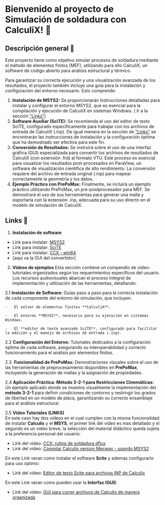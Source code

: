 # Bienvenido al proyecto de Simulación de soldadura con CalculiX! :wave:

## Descripción general :page_with_curl:

Este proyecto tiene como objetivo simular procesos de soldadura mediante el método de elementos finitos (MEF), utilizando para ello CalculiX, un software de código abierto para análisis estructural y térmico.

Para garantizar su correcta ejecución y una visualización avanzada de los resultados, el proyecto también incluye una guía para la instalación y configuración del entorno necesario. Esto comprende:

1.  **Instalación de MSYS2:** Se proporcionarán instrucciones detalladas para instalar y configurar el entorno MSYS2, que es esencial para la compilación y ejecución de CalculiX en sistemas Windows. ( Ir a la sección ["Links"](##Links))
2.  **Software Auxiliar (SciTE):** Se recomienda el uso del editor de texto SciTE, configurado específicamente para trabajar con los archivos de entrada de CalculiX (.inp). De igual menera en la sección de ["Links"](##Links) se encontrarán las instrucciones de instalación y la configuración óptima que ha demostrado ser efectiva para este fin.
3.  **Conversión de Resultados:** Se instruirá sobre el uso de una interfaz gráfica (GUI) especializada para convertir los archivos de resultados de CalculiX (con extensión .frd) al formato VTU. Este proceso es esencial para visualizar los resultados post-procesados en ParaView, un software de visualización científica de alto rendimiento. La conversión requiere del archivo de entrada original (.inp) para mapear correctamente la geometría y los datos.
4.  **Ejemplo Práctico con PrePoMax:** Finalmente, se incluirá un ejemplo práctico utilizando PrePoMax, un pre-postprocesador para MEF. Se demostrará el uso de sus herramientas para generar una malla y exportarla con la extensión .inp, adecuada para su uso directo en el modelo de simulación de CalculiX.
   
## Links :link:

1. **Instalación de software**
   
* Link para instalar: [MSYS2](https://www.msys2.org)
* Link para instalar: [SciTE](https://www.scintilla.org/SciTEDownload.html)
* Link para instalar: [CCX - win64](https://mecway.com/download/ccx_win64_mkl_pardiso_source_2.21_2.zip)
* [aqui va la GUI del convertidor]

2. **Videos de ejemplos**
Esta sección contiene un compendio de video-tutoriales organizados según los requerimientos específicos del usuario. Los recursos audiovisuales abarcan el proceso integral de implementación y utilización de las herramientas, detallando:

2.1  **Instalación de Software:** Guías paso a paso para la correcta instalación de cada componente del entorno de simulación, que incluyen:
    
    -   El solver de elementos finitos **CalculiX**.
        
    -   El entorno **MSYS2**, necesario para su ejecución en sistemas Windows.
        
    -   El **editor de texto avanzado SciTE**, configurado para facilitar la edición y el manejo de archivos de entrada (.inp).
        
2.2  **Configuración del Entorno:** Tutoriales dedicados a la configuración óptima de cada software, asegurando su interoperabilidad y correcto funcionamiento para el análisis por elementos finitos.
    
2.3.  **Funcionalidad de PrePoMax:** Demostraciones visuales sobre el uso de las herramientas de preprocesamiento disponibles en **PrePoMax**, incluyendo la generación de mallas y la asignación de propiedades.
    
2.4  **Aplicación Práctica: Método 3-2-1 para Restricciones Cinemáticas:** Un ejemplo aplicado donde se muestra visualmente la implementación del **método 3-2-1** para definir condiciones de contorno y restringir los grados de libertad en un modelo de placa, garantizando su correcto ensamblaje para el análisis estructural.

2.5 **Video Tutoriales (LINKS)**\
En este caso hay dos videos en el cual cumplen con la misma funcionalidad de instalar **Calculix** y el **MSYS**, el primer link del video es mas detallado y el segundo es un video breve, la selección del material didáctico queda sujeta a la preferencia personal del usuario:
* Link del video: [CCX: rutina de soldadura dflux ](https://www.youtube.com/watch?v=dOauQPfyh9k&ab_channel=MANUFAI) 
* Link del video: [Compilar Calculix version Mecway - usando MSYS2 ](https://www.youtube.com/watch?v=tYd7nNkKLfE&ab_channel=MANUFAI) 

En este Link veran como instalar el software **Scite** y ademas configurarlo para uso optimo:
* Link del video: [Editor de texto Scite para archivos INP de Calculix](https://www.youtube.com/watch?v=J8I9byKDZjM&ab_channel=MANUFAI) 

En este Link veran como pueden usar la **Interfaz (GUI)**:
* Link del video: [GUI para correr archivos de Calculix de manera organizada ](https://www.youtube.com/watch?v=KLCsmA_tyCc&ab_channel=MANUFAI) 

